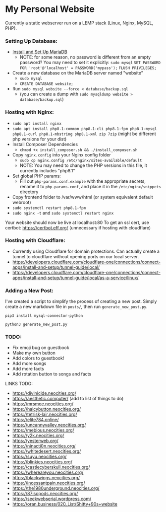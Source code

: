 # My Personal Website

Currently a static webserver run on a LEMP stack (Linux, Nginx, MySQL, PHP).

### Setting Up Database:
- [Install and Set Up MariaDB](https://www.digitalocean.com/community/tutorials/how-to-install-mariadb-on-ubuntu-20-04)
    - NOTE: for some reason, no password is different from an empty password? You may need to set it explicitly:
        `sudo mysql`
        `SET PASSWORD FOR 'root'@'localhost' = PASSWORD('mypass');`
        `FLUSH PRIVILEGES;`
- Create a new database on the MariaDB server named "website"
    - `sudo mysql`
    - `CREATE DATABASE website;`
- Run `sudo mysql website --force < database/backup.sql`
    - (you can create a dump with `sudo mysqldump website > database/backup.sql`)

### Hosting with Nginx:
- `sudo apt install nginx`
- `sudo apt install php8.1-common php8.1-cli php8.1-fpm php8.1-mysql php8.1-curl php8.1-mbstring php8.1-xml zip 7zip` (might be different php versions for your dist)
- Install Composer Dependencies
    - `chmod +x install_composer.sh && ./install_composer.sh`
- Copy `nginx.config` into your Nginx config folder
    - `sudo cp nginx.config /etc/nginx/sites-available/default`
    - NOTE: You may need to change the PHP versions in this file, it currently includes "php8.1"
- Set global PHP params:
    - Fill out `php-params.conf.example` with the appropriate secrets, rename it to `php-params.conf`, and place it in the `/etc/nginx/snippets` directory
- Copy frontend folder to /var/www/html (or system equivalent default webroot)
- `sudo systemctl restart php8.1-fpm`
- `sudo nginx -t` and `sudo systemctl restart nginx`

Your website should now be live at localhost:80
To get an ssl cert, use certbot: https://certbot.eff.org/ (unnecessary if hosting with cloudflare)

### Hosting with Cloudflare:
 - Currently using Cloudflare for domain protections. Can actually create a tunnel to cloudflare without opening ports on our local server.
 - https://developers.cloudflare.com/cloudflare-one/connections/connect-apps/install-and-setup/tunnel-guide/local/
 - https://developers.cloudflare.com/cloudflare-one/connections/connect-apps/install-and-setup/tunnel-guide/local/as-a-service/linux/

### Adding a New Post:

I've created a script to simplify the process of creating a new post. Simply create a new markdown file in `posts/`, then run `generate_new_post.py`.

`pip3 install mysql-connector-python`

`python3 generate_new_post.py`

### TODO:
- Fix emoji bug on guestbook
- Make my own button
- Add colors to guestbook!
- Add more songs
- Add more facts
- Add rotation button to songs and facts

LINKS TODO:
- https://divinicide.neocities.org/
- https://aesthetic.computer/ (add to list of things to do)
- https://mrsmoe.neocities.org/
- https://halcybutton.neocities.org/
- https://tetrisk-lair.neocities.org/
- https://elite784.online/
- https://uncannyvalley.neocities.org/
- https://mebious.neocities.org/
- https://y2k.neocities.org/
- https://yesterweb.org/
- https://ninacti0n.neocities.org/
- https://whitedesert.neocities.org/
- https://suyu.neocities.org/
- https://blinkies.neocities.org/
- https://castlecyberskull.neocities.org/
- https://whereareyou.neocities.org/
- https://blackwings.neocities.org/
- https://incessantpain.neocities.org/
- https://the1980underground.neocities.org/
- https://87isopods.neocities.org/
- https://seekwebserial.wordpress.com/
- https://oran.business/020_List/Shitty+90s+website

